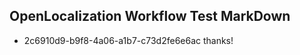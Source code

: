 ## OpenLocalization Workflow Test MarkDown
* 2c6910d9-b9f8-4a06-a1b7-c73d2fe6e6ac thanks!

<!--HONumber=Aug16_HO3-->


